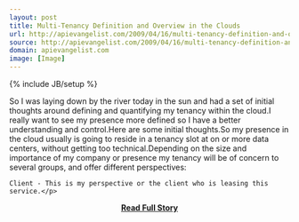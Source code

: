 ```yaml
---
layout: post
title: Multi-Tenancy Definition and Overview in the Clouds
url: http://apievangelist.com/2009/04/16/multi-tenancy-definition-and-overview-in-the-clouds/
source: http://apievangelist.com/2009/04/16/multi-tenancy-definition-and-overview-in-the-clouds/
domain: apievangelist.com
image: [Image]
---
```

{% include JB/setup %}<p>So I was laying down by the river today in the sun and had a set of initial thoughts around defining and quantifying my tenancy within the cloud.I really want to see my presence more defined so I have a better understanding and control.Here are some initial thoughts.So my presence in the cloud usually is going to reside in a tenancy slot at on or more data centers, without getting too technical.Depending on the size and importance of my company or presence my tenancy will be of concern to several groups, and offer different perspectives:

	Client - This is my perspective or the client who is leasing this service.</p>
<center><p><a href="http://apievangelist.com/2009/04/16/multi-tenancy-definition-and-overview-in-the-clouds/" style='padding:25px; font-sze:18px; font-weight: bold;'>Read Full Story</a></p></center>

